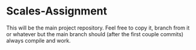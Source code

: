 # Scales-Assignment
This will be the main project repository. Feel free to copy it, branch from it or whatever but the main branch should (after the first couple commits) always compile and work. 

